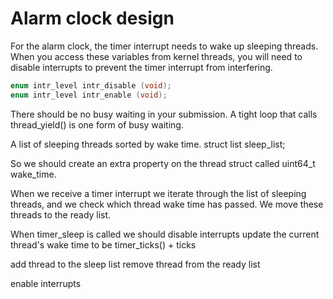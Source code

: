 # Alarm clock design

For the alarm clock, the timer interrupt needs to wake up sleeping threads.
When you access these variables from kernel threads, you will need to disable interrupts to prevent the timer interrupt from interfering.
```c
enum intr_level intr_disable (void);
enum intr_level intr_enable (void);
```

There should be no busy waiting in your submission.
A tight loop that calls thread_yield() is one form of busy waiting.

A list of sleeping threads sorted by wake time.
struct list sleep_list;

So we should create an extra property on the thread struct called uint64_t wake_time.

When we receive a timer interrupt we iterate through the list of sleeping threads,
and we check which thread wake time has passed.
We move these threads to the ready list.

When timer_sleep is called we should disable interrupts
update the current thread's wake time to be timer_ticks() + ticks

add thread to the sleep list
remove thread from the ready list

enable interrupts
